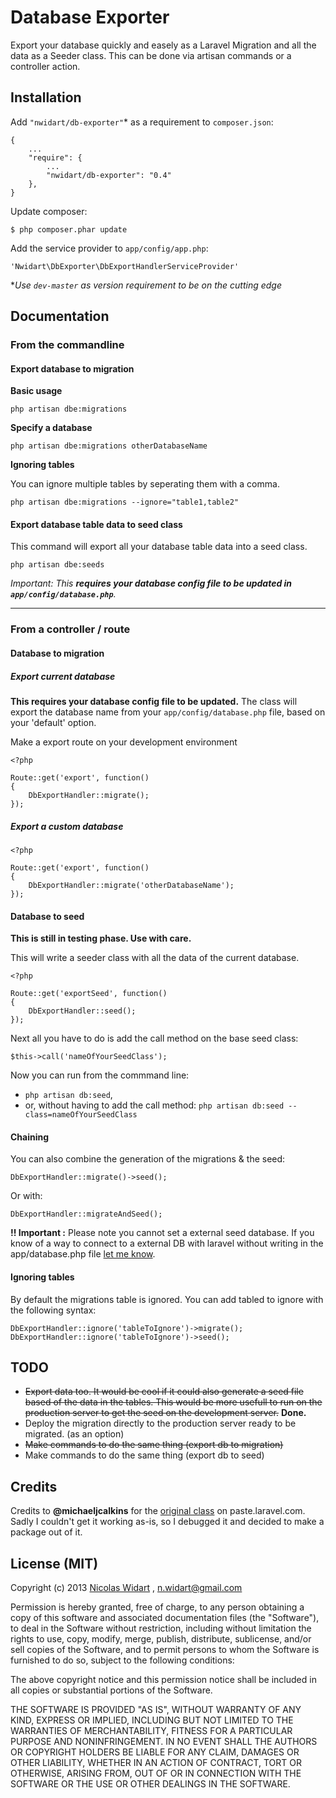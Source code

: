 # Database Exporter

Export your database quickly and easely as a Laravel Migration and all the data as a Seeder class. This can be done via artisan commands or a controller action.

## Installation

Add `"nwidart/db-exporter"`* as a requirement to `composer.json`:

```
{
    ...
    "require": {
        ...
		"nwidart/db-exporter": "0.4"
    },
}

```

Update composer:

```
$ php composer.phar update
```

Add the service provider to `app/config/app.php`:

```
'Nwidart\DbExporter\DbExportHandlerServiceProvider'
```

**Use `dev-master` as version requirement to be on the cutting edge*


## Documentation

### From the commandline

#### Export database to migration

**Basic usage**

```
php artisan dbe:migrations
```

**Specify a database**

```
php artisan dbe:migrations otherDatabaseName
```

**Ignoring tables**

You can ignore multiple tables by seperating them with a comma.

```
php artisan dbe:migrations --ignore="table1,table2"
```

#### Export database table data to seed class
This command will export all your database table data into a seed class.

```
php artisan dbe:seeds
```
*Important: This **requires your database config file to be updated in `app/config/database.php`**.*


***

### From a controller / route

#### Database to migration

##### Export current database

**This requires your database config file to be updated.** The class will export the database name from your `app/config/database.php` file, based on your 'default' option.


Make a export route on your development environment

```
<?php

Route::get('export', function()
{
    DbExportHandler::migrate();
});
```

##### Export a custom database

```
<?php 

Route::get('export', function()
{
    DbExportHandler::migrate('otherDatabaseName');
});
```

#### Database to seed

**This is still in testing phase. Use with care.**

This will write a seeder class with all the data of the current database.

```
<?php 

Route::get('exportSeed', function()
{
    DbExportHandler::seed();
});
```
Next all you have to do is add the call method on the base seed class:
```
$this->call('nameOfYourSeedClass');
```

Now you can run from the commmand line:

* `php artisan db:seed`,
* or, without having to add the call method: `php artisan db:seed --class=nameOfYourSeedClass`

#### Chaining
You can also combine the generation of the migrations & the seed:

```
DbExportHandler::migrate()->seed();
```
Or with:

```
DbExportHandler::migrateAndSeed();
```
**!! Important :** Please note you cannot set a external seed database. 
If you know of a way to connect to a external DB with laravel without writing in the app/database.php file [let me know](http://www.twitter.com/nicolaswidart).


#### Ignoring tables
By default the migrations table is ignored. You can add tabled to ignore with the following syntax:

```
DbExportHandler::ignore('tableToIgnore')->migrate();
DbExportHandler::ignore('tableToIgnore')->seed();
```



## TODO
* ~~Export data too. It would be cool if it could also generate a seed file based of the data in the tables. This would be more usefull to run on the production server to get the seed on the development server.~~ **Done.**
* Deploy the migration directly to the production server ready to be migrated. (as an option)
* ~~Make commands to do the same thing (export db to migration)~~
* Make commands to do the same thing (export db to seed)




## Credits
Credits to **@michaeljcalkins** for the [original class](http://paste.laravel.com/1jdw#4) on paste.laravel.com. Sadly I couldn't get it working as-is, so I debugged it and decided to make a package out of it.

## License (MIT)

Copyright (c) 2013 [Nicolas Widart](http://www.nicolaswidart.com) , n.widart@gmail.com

Permission is hereby granted, free of charge, to any person obtaining a copy of this software and associated documentation files (the "Software"), to deal in the Software without restriction, including without limitation the rights to use, copy, modify, merge, publish, distribute, sublicense, and/or sell copies of the Software, and to permit persons to whom the Software is furnished to do so, subject to the following conditions:

The above copyright notice and this permission notice shall be included in all copies or substantial portions of the Software.

THE SOFTWARE IS PROVIDED "AS IS", WITHOUT WARRANTY OF ANY KIND, EXPRESS OR IMPLIED, INCLUDING BUT NOT LIMITED TO THE WARRANTIES OF MERCHANTABILITY, FITNESS FOR A PARTICULAR PURPOSE AND NONINFRINGEMENT. IN NO EVENT SHALL THE AUTHORS OR COPYRIGHT HOLDERS BE LIABLE FOR ANY CLAIM, DAMAGES OR OTHER LIABILITY, WHETHER IN AN ACTION OF CONTRACT, TORT OR OTHERWISE, ARISING FROM, OUT OF OR IN CONNECTION WITH THE SOFTWARE OR THE USE OR OTHER DEALINGS IN THE SOFTWARE.
